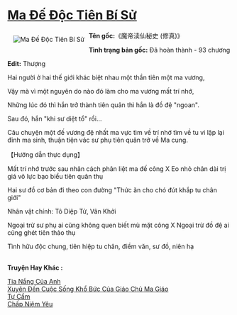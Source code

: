 <a href="https://utruyen.com/ma-de-doc-tien-bi-su/18888/" title="Ma Đế Độc Tiên Bí Sử"><h1>Ma Đế Độc Tiên Bí Sử</h1></a><div style="display:table"><img align="right" style="float: left; padding: 10px;" src="https://utruyen.com/images/story/200x260/ma-de-doc-tien-bi-su.jpg" alt="Ma Đế Độc Tiên Bí Sử"><b>Tên gốc:</b>《魔帝渎仙秘史 (修真)》<p></p><b>Tình trạng bản gốc:</b> Đã hoàn thành - 93 chương<p></p><b>Edit:</b> Thượng<p></p>Hai người ở hai thế giới khác biệt nhau một thần tiên một ma vương,<p></p>Vậy mà vì một nguyên do nào đó làm cho ma vương mất trí nhớ,<p></p>Những lúc đó thì hắn trở thành tiên quân thì hắn là đồ đệ "ngoan".<p></p>Sau đó, hắn "khi sư diệt tổ" rồi...<p></p>Câu chuyện một đế vương đệ nhất ma vực tìm về trí nhớ tìm về tu vi lặp lại đỉnh ma sinh, thuận tiện vác sư phụ tiên quân trở về Ma cung.<p></p>【Hướng dẫn thực dụng】<p></p>Mất trí nhớ trước sau nhân cách phân liệt ma đế công X Eo nhỏ chân dài trị giá võ lực bạo biểu tiên quân thụ<p></p>Hai sư đồ cơ bản đi theo con đường "Thức ăn cho chó đút khắp tu chân giới"<p></p>Nhân vật chính: Tô Diệp Tử, Vân Khởi<p></p>Ngoại trừ sư phụ ai cũng không quen biết mù mặt công X Ngoại trừ đồ đệ ai cũng ghét tiên thảo thụ<p></p>Tình hữu độc chung, tiên hiệp tu chân, điềm văn, sư đồ, niên hạ</div><p><br><b>Truyện Hay Khác :</b></p><a href="https://utruyen.com/tia-nang-cua-anh/21991/" alt="Tia Nắng Của Anh">Tia Nắng Của Anh</a><br/><a href="https://github.com/quanluxury/ngontinh_sac/tree/master/truyenhay/18917/" alt="Xuyên Đến Cuộc Sống Khổ Bức Của Giáo Chủ Ma Giáo">Xuyên Đến Cuộc Sống Khổ Bức Của Giáo Chủ Ma Giáo</a><br/><a href="https://truyenngontinhay.wordpress.com/2019/10/03/tu-cam/" alt="Tự Cẩm">Tự Cẩm</a><br/><a href="https://github.com/quanluxury/ngontinh_sac/tree/master/truyenhay/16905/" alt="Chấp Niệm Yêu">Chấp Niệm Yêu</a><br/>